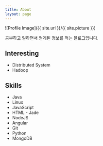 ```yaml
---
title: About
layout: page
---
```

![Profile Image]({{ site.url }}/{{ site.picture }})

<p>공부하고 일하면서 얻게된 정보를 적는 블로그입니다.</p>

<h2>Interesting</h2>

<ul class="skill-list">
	<li>Distributed System</li>
	<li>Hadoop</li>
</ul>


<h2>Skills</h2>

<ul class="skill-list">
	<li>Java</li>
	<li>Linux</li>
	<li>JavaScript</li>
	<li>HTML - Jade</li>
	<li>NodeJS</li>
	<li>Angular</li>
	<li>Git</li>
	<li>Python</li>
	<li>MongoDB</li>
</ul>

<!-- <h2>Projects</h2>

<ul>
	<li><a href="https://github.com/">Lorem Lorem</a></li>
	<li><a href="https://github.com/">Ipsum Dolor</a></li>
	<li><a href="https://github.com/">Dolor Lorem</a></li>
</ul> -->
